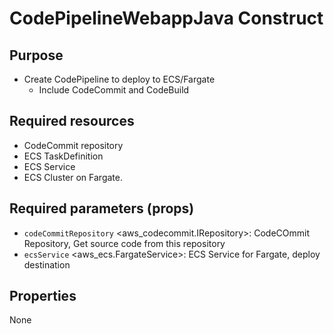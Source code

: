 # CodePipelineWebappJava Construct

## Purpose

- Create CodePipeline to deploy to ECS/Fargate
  - Include CodeCommit and CodeBuild

## Required resources

- CodeCommit repository
- ECS TaskDefinition
- ECS Service
- ECS Cluster on Fargate.

## Required parameters (props)

- `codeCommitRepository` <aws_codecommit.IRepository>: CodeCOmmit Repository, Get source code from this repository
- `ecsService` <aws_ecs.FargateService>: ECS Service for Fargate, deploy destination

## Properties

None
